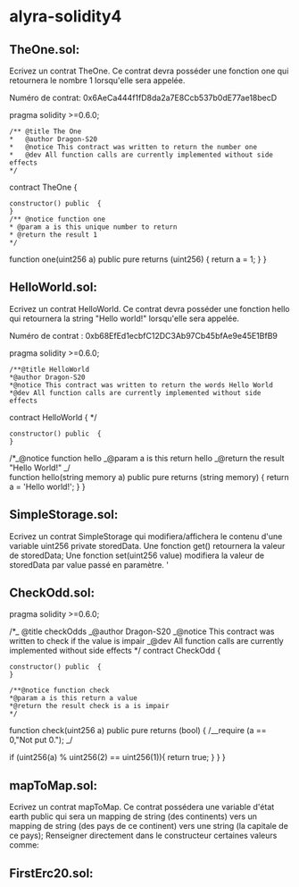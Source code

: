 # alyra-solidity4

## TheOne.sol:

Ecrivez un contrat TheOne. Ce contrat devra posséder une fonction one qui retournera le nombre 1 lorsqu'elle sera appelée.

Numéro de contrat: 0x6AeCa444f1fD8da2a7E8Ccb537b0dE77ae18becD

pragma solidity >=0.6.0;

    /** @title The One
    *   @author Dragon-S20
    *   @notice This contract was written to return the number one
    *   @dev All function calls are currently implemented without side effects
    */

contract TheOne {

    constructor() public  {
    }
    /** @notice function one
    * @param a is this unique number to return
    * @return the result 1
    */

function one(uint256 a) public pure returns (uint256) {
return a = 1;
}
}

## HelloWorld.sol:

Ecrivez un contrat HelloWorld.
Ce contrat devra posséder une fonction hello qui retournera la string "Hello world!" lorsqu'elle sera appelée.

Numéro de contrat : 0xb68EfEd1ecbfC12DC3Ab97Cb45bfAe9e45E1BfB9

pragma solidity >=0.6.0;

    /**@title HelloWorld
    *@author Dragon-S20
    *@notice This contract was written to return the words Hello World
    *@dev All function calls are currently implemented without side effects

contract HelloWorld {
\*/

    constructor() public  {
    }

/\*_@notice function hello
_@param a is this return hello
_@return the result "Hello World!"
_/  
 function hello(string memory a) public pure returns (string memory) {
return a = 'Hello world!';
}
}

## SimpleStorage.sol:

Ecrivez un contrat SimpleStorage qui modifiera/affichera le contenu d'une variable uint256 private storedData.
Une fonction get() retournera la valeur de storedData; Une fonction set(uint256 value) modifiera la valeur de storedData par value passé en paramètre. '

## CheckOdd.sol:

pragma solidity >=0.6.0;

/\*_ @title checkOdds
_@author Dragon-S20
_@notice This contract was written to check if the value is impair
_@dev All function calls are currently implemented without side effects
\*/
contract CheckOdd {

    constructor() public  {
    }

    /**@notice function check
    *@param a is this return a value
    *@return the result check is a is impair
    */

function check(uint256 a) public pure returns (bool) {
/_\_require (a == 0,"Not put 0."); _/

if (uint256(a) % uint256(2) == uint256(1)){
return true;
}
}
}

## mapToMap.sol:

Ecrivez un contrat mapToMap. Ce contrat possédera une variable d'état earth public qui sera un mapping de string (des continents) vers un mapping de string (des pays de ce continent) vers une string (la capitale de ce pays); Renseigner directement dans le constructeur certaines valeurs comme:

## FirstErc20.sol:
